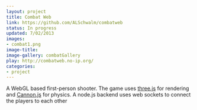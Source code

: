 ```yaml
---
layout: project
title: Combat Web
link: https://github.com/ALSchwalm/combatweb
status: In progress
updated: 7/02/2013
images:
- combat1.png
image-title: 
image-gallery: combatGallery
play: http://combatweb.no-ip.org/
categories:
- project
---
```


A WebGL based first-person shooter. The game uses [three.js][three] for rendering and
[Cannon.js][cannon] for physics. A node.js backend uses web sockets to connect the
players to each other

[three]: http://threejs.org/
[cannon]: http://cannonjs.org/
